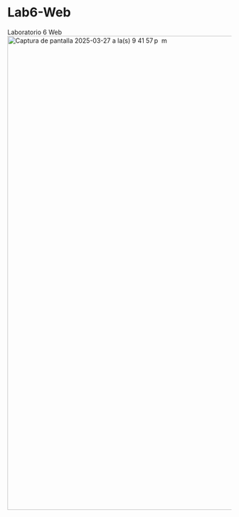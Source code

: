 # Lab6-Web
Laboratorio 6 Web
<img width="1065" alt="Captura de pantalla 2025-03-27 a la(s) 9 41 57 p  m" src="https://github.com/user-attachments/assets/27a8034c-e9ad-48c7-a67b-55ba0dff2aeb" />
